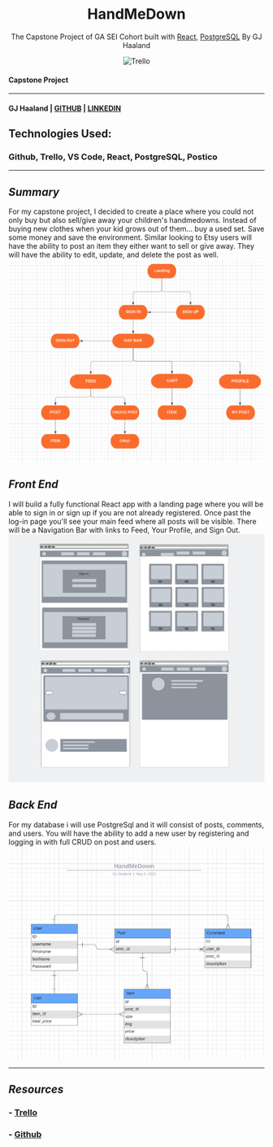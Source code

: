 
<h1 align="center">
 HandMeDown 
</h1>
<p align="center">
  The Capstone Project of GA SEI Cohort built with <a href="https://reactjs.org/" target="_blank">React</a>, <a href="https://www.postgresql.org/" target="_blank">PostgreSQL</a> By GJ Haaland
</p>
<!-- <p align="center">
  Follow me:
  <a href="https://www.linkedin.com/in/gj-haaland-b3b131b7/" target="_blank">LinkedIn</a>,
  <a href="https://github.com/GG-Haaland" target="_blank">Github</a>,
  <a href="https://www.instagram.com/gee_eej/" target="_blank">Instagram</a>
</p> -->
<div align="center">

  
  ![Trello](https://img.shields.io/badge/-Trello-0052CC?style=for-the-badge&logo=Trello&logoColor=FFFFFF)

</div>

#### Capstone Project

---

#### GJ Haaland | [GITHUB](https://github.com/GG-Haaland) | [LINKEDIN](https://www.linkedin.com/in/gj-haaland-b3b131b7/)

## Technologies Used:

### Github, Trello, VS Code, React, PostgreSQL, Postico

---

## **_Summary_**

For my capstone project, I decided to create a place where you could not only buy but also sell/give away your children's handmedowns. Instead of buying new clothes when your kid grows out of them... buy a used set. Save some money and save the environment. Similar looking to Etsy users will have the ability to post an item they either want to sell or give away. They will have the ability to edit, update, and delete the post as well.
![FlowChart](./readme_img/flowchart.png)

## **_Front End_**

I will build a fully functional React app with a landing page where you will be able to sign in or sign up if you are not already registered. Once past the log-in page you'll see your main feed where all posts will be visible. There will be a Navigation Bar with links to Feed, Your Profile, and Sign Out. 
![Wireframe](./readme_img/wireframe.png)

## **_Back End_**

For my database i will use PostgreSql and it will consist of posts, comments, and users. You will have the ability to add a new user by registering and logging in with full CRUD on post and users.
![ERD](./readme_img/erd.png)

---

## **_Resources_**

### - [Trello](https://trello.com/b/ItY6vv9L/handmedown)

### - [Github](https://github.com/GG-Haaland/Frontend)



